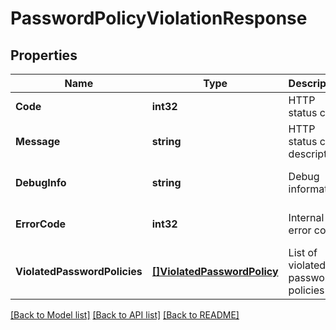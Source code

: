 # PasswordPolicyViolationResponse

## Properties
Name | Type | Description | Notes
------------ | ------------- | ------------- | -------------
**Code** | **int32** | HTTP status code | [default to null]
**Message** | **string** | HTTP status code description | [default to null]
**DebugInfo** | **string** | Debug information | [optional] [default to null]
**ErrorCode** | **int32** | Internal error code | [optional] [default to null]
**ViolatedPasswordPolicies** | [**[]ViolatedPasswordPolicy**](ViolatedPasswordPolicy.md) | List of violated password policies | [optional] [default to null]

[[Back to Model list]](../README.md#documentation-for-models) [[Back to API list]](../README.md#documentation-for-api-endpoints) [[Back to README]](../README.md)

